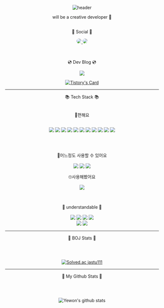 <div align="center">

  <!--헤더-->
  ![header](https://capsule-render.vercel.app/api?type=Waving&text=Hi%20I'm%20Yewon%20'ᴗ'&color=gradient&height=250&customColorList=0,2,3&animation=twinkling)
  
  will be a creative developer 🐥 <br/><br/>
  
  📨 Social 📨
  <!-- <img src="https://img.shields.io/badge/표시할이름-색상?style=for-the-badge&logo=기술스택아이콘&logoColor=white"> -->
  <a href="https://instagram.com/fivepxint">
    <img src="https://img.shields.io/badge/jastu8646@gmail.com-EA4335?style=for-the-badge&logo=Gmail&logoColor=white"&link=jastu8646@gmail.com"
    style="border-radius:50%">
  </a>
    <img src="https://img.shields.io/badge/jastu111@naver.com-03C75A?style=for-the-badge&logo=Naver&logoColor=white"&link=jastu111@naver.com"
    style="border-radius:50%">
    
    
   <br/><br/>
   💿 Dev Blog 💿

  <a href="https://guun-oni.tistory.com/">
    <img 
        src="http://img.shields.io/badge/T%20story-FFFFFF?style=for-the-badge&logo=Tistory&link=https://guun-oni.tistory.com/&logoColor=black"
        style="height : auto; margin-left : 10px; margin-right : 10px;"/>
  </a>
  <br/>
  
  [![Tistory's Card](https://github-readme-tistory-card.vercel.app/api?name=guun-oni&postId=68&theme=default)](https://guun-oni.tistory.com/)

* * *
  📚 Tech Stack 📚<br/><br/>
  <br/>
  🤗편해요<br/><br/>
  
  <img src="https://img.shields.io/badge/Java-007396?style=for-the-badge&logo=java&logoColor=white" />
  <img src="https://img.shields.io/badge/Javascript-F7DF1E?style=for-the-badge&logo=Javascript&logoColor=white"/>
  <img src="https://img.shields.io/badge/typescript-3178C6?style=for-the-badge&logo=typescript&logoColor=white"/>
  <img src="https://img.shields.io/badge/React-61DAFB?style=for-the-badge&logo=React&logoColor=white">
  <img src="https://img.shields.io/badge/html5-E34F26?style=for-the-badge&logo=html5&logoColor=white">
  <img src="https://img.shields.io/badge/CSS3-1572B6?style=for-the-badge&logo=css3&logoColor=white" />
  <img src="https://img.shields.io/badge/tailwindcss-06B6D4?style=for-the-badge&logo=tailwindcss&logoColor=white" />
  <img src="https://img.shields.io/badge/photoshop-31A8FF?style=for-the-badge&logo=Adobe Photoshop&logoColor=143059"/>
  <img src="https://img.shields.io/badge/Figma-f24e1e?style=for-the-badge&logo=Figma&logoColor=white"/>
  <img src="https://img.shields.io/badge/unity-FFFFFF?style=for-the-badge&logo=Unity&logoColor=black">
  <img src="https://img.shields.io/badge/slack-4A154B?style=for-the-badge&logo=slack&logoColor=black">

  <br/><br/>

  🙂어느정도 사용할 수 있어요 <br/><br/>
  <img src="https://img.shields.io/badge/C++-00599c?style=for-the-badge&logo=C++&logoColor=white">
  <img src="https://img.shields.io/badge/Python-3776ab?style=for-the-badge&logo=Python&logoColor=white">
  <img src="https://img.shields.io/badge/mysql-4479A1?style=for-the-badge&logo=mysql&logoColor=white">
  
  🙄사용해봤어요 <br/><br/>
  <img src="https://img.shields.io/badge/Android-3DDC84?style=for-the-badge&logo=Android&logoColor=white"/>
  
  <br/><br/>
  📌 understandable 📌<br/><br/>
  <img src="https://img.shields.io/badge/MySQL-4479A1?style=for-the-badge&logo=MySQL&logoColor=white">
  <img src="https://img.shields.io/badge/AWS-232F3E?style=for-the-badge&logo=Amazon&logoColor=white">
  <img src="https://img.shields.io/badge/Django-092E20?style=for-the-badge&logo=Django&logoColor=white">
  <img src="https://img.shields.io/badge/Unreal Engine-0E1128?style=for-the-badge&logo=Unreal Engine&logoColor=white"><br/>
  <img src="https://img.shields.io/badge/Stencyl-8E1C04?style=for-the-badge&logo=Stencyl&logoColor=white">
  <img src="https://img.shields.io/badge/Flutter-02569B?style=for-the-badge&logo=Flutter&logoColor=white">
  
  * * *
  🐠 BOJ Stats 🐠
  <!--백준--><br/><br/>
  [![Solved.ac
jastu111](http://mazassumnida.wtf/api/v2/generate_badge?boj=jastu111)](https://solved.ac/jastu111)

  * * * 
 🐾 My Github Stats 🐾
  <!--깃허브--><br/><br/>
  ![Yewon's github stats](https://github-readme-stats.vercel.app/api?username=9ye1&show_icons=true&theme=radical) 
  

</div>



<!--
**9ye1/9ye1** is a ✨ _special_ ✨ repository because its `README.md` (this file) appears on your GitHub profile.

Here are some ideas to get you started:

- 🔭 I’m currently working on ...
- 🌱 I’m currently learning ...
- 👯 I’m looking to collaborate on ...
- 🤔 I’m looking for help with ...
- 💬 Ask me about ...
- 📫 How to reach me: ...
- 😄 Pronouns: ...
- ⚡ Fun fact: ...
-->
